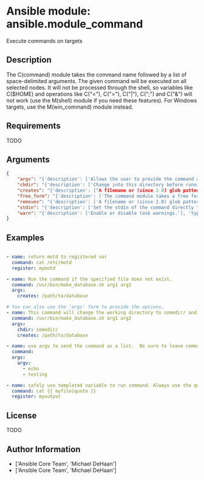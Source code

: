 # Ansible module: ansible.module_command


Execute commands on targets

## Description

The C(command) module takes the command name followed by a list of space-delimited arguments.
The given command will be executed on all selected nodes. It will not be processed through the shell, so variables like C($HOME) and operations like C("<"), C(">"), C("|"), C(";") and C("&") will not work (use the M(shell) module if you need these features).
For Windows targets, use the M(win_command) module instead.

## Requirements

TODO

## Arguments

``` json
{
    "argv": "{'description': ['Allows the user to provide the command as a list vs. a string.  Only the string or the list form can be provided, not both.  One or the other must be provided.'], 'version_added': '2.6'}",
    "chdir": "{'description': ['Change into this directory before running the command.']}",
    "creates": "{'description': ["A filename or (since 2.0) glob pattern. If it already exists, this step B(won't) be run."]}",
    "free_form": "{'description': ['The command module takes a free form command to run.', "There is no actual parameter named 'free form'.", 'See the examples on how to use this module.'], 'required': True}",
    "removes": "{'description': ['A filename or (since 2.0) glob pattern. If it already exists, this step B(will) be run.']}",
    "stdin": "{'description': ['Set the stdin of the command directly to the specified value.'], 'version_added': '2.4'}",
    "warn": "{'description': ['Enable or disable task warnings.'], 'type': 'bool', 'default': True, 'version_added': '1.8'}",
}
```

## Examples


``` yaml

- name: return motd to registered var
  command: cat /etc/motd
  register: mymotd

- name: Run the command if the specified file does not exist.
  command: /usr/bin/make_database.sh arg1 arg2
  args:
    creates: /path/to/database

# You can also use the 'args' form to provide the options.
- name: This command will change the working directory to somedir/ and will only run when /path/to/database doesn't exist.
  command: /usr/bin/make_database.sh arg1 arg2
  args:
    chdir: somedir/
    creates: /path/to/database

- name: use argv to send the command as a list.  Be sure to leave command empty
  command:
  args:
    argv:
      - echo
      - testing

- name: safely use templated variable to run command. Always use the quote filter to avoid injection issues.
  command: cat {{ myfile|quote }}
  register: myoutput

```

## License

TODO

## Author Information
  - ['Ansible Core Team', 'Michael DeHaan']
  - ['Ansible Core Team', 'Michael DeHaan']
